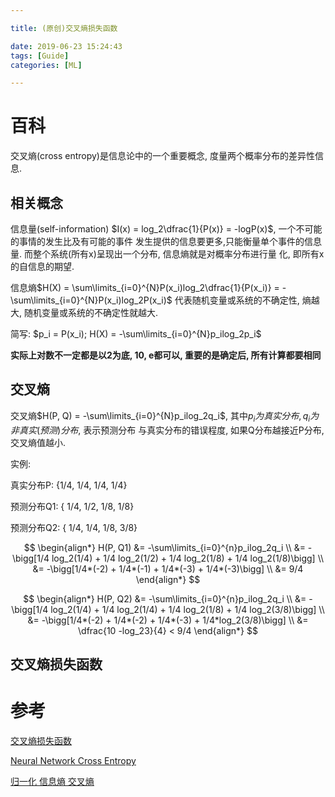 ```yaml
---

title: (原创)交叉熵损失函数

date: 2019-06-23 15:24:43
tags: [Guide]
categories: [ML]

---
```


# 百科

交叉熵(cross entropy)是信息论中的一个重要概念, 度量两个概率分布的差异性信息.

## 相关概念

信息量(self-information) $I(x) = log_2\dfrac{1}{P(x)} = -logP(x)$, 一个不可能的事情的发生比及有可能的事件
发生提供的信息要更多,只能衡量单个事件的信息量. 而整个系统(所有x)呈现出一个分布, 信息熵就是对概率分布进行量
化, 即所有x的自信息的期望.


信息熵$H(X) = \sum\limits_{i=0}^{N}P(x_i)log_2\dfrac{1}{P(x_i)} = -\sum\limits_{i=0}^{N}P(x_i)log_2P(x_i)$
代表随机变量或系统的不确定性, 熵越大, 随机变量或系统的不确定性就越大.

简写: $p_i = P(x_i); H(X) = -\sum\limits_{i=0}^{N}p_ilog_2p_i$


**实际上对数不一定都是以2为底, 10, e都可以, 重要的是确定后, 所有计算都要相同**

## 交叉熵

交叉熵$H(P, Q) = -\sum\limits_{i=0}^{N}p_ilog_2q_i$, 其中$p_i为真实分布, q_i为非真实(预测)分布$, 表示预测分布
与真实分布的错误程度, 如果Q分布越接近P分布, 交叉熵值越小.

实例:

真实分布P: {1/4, 1/4, 1/4, 1/4}

预测分布Q1: { 1/4, 1/2, 1/8, 1/8}

预测分布Q2: { 1/4, 1/4, 1/8, 3/8}

$$
\begin{align*}
H(P, Q1) &= -\sum\limits_{i=0}^{n}p_ilog_2q_i \\
         &= -\bigg[1/4 log_2(1/4) + 1/4 log_2(1/2) + 1/4 log_2(1/8) + 1/4 log_2(1/8)\bigg] \\
         &= -\bigg[1/4*(-2) + 1/4*(-1) + 1/4*(-3) + 1/4*(-3)\bigg] \\
         &= 9/4
\end{align*}
$$

$$
\begin{align*}
H(P, Q2) &= -\sum\limits_{i=0}^{n}p_ilog_2q_i \\
         &= -\bigg[1/4 log_2(1/4) + 1/4 log_2(1/4) + 1/4 log_2(1/8) + 1/4 log_2(3/8)\bigg] \\
         &= -\bigg[1/4*(-2) + 1/4*(-2) + 1/4*(-3) + 1/4*log_2(3/8)\bigg] \\
         &= \dfrac{10 -log_23}{4} < 9/4
\end{align*}
$$

## 交叉熵损失函数

# 参考

[交叉熵损失函数][1]

[Neural Network Cross Entropy][2]

[归一化 信息熵 交叉熵][3]


[1]:https://www.jianshu.com/p/b07f4cd32ba6 "简书"
[2]:https://visualstudiomagazine.com/Articles/2017/07/01/Cross-Entropy.aspx
[3]:https://www.cnblogs.com/yjmyzz/p/7822990.html "cnblogs"
